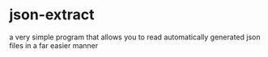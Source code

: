 # json-extract
a very simple program that allows you to read automatically generated json files in a far easier manner
